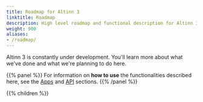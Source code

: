 ```yaml
---
title: Roadmap for Altinn 3
linktitle: Roadmap
description: High level roadmap and functional description for Altinn 3.
weight: 900
aliases:
- /roadmap/
---
```


Altinn 3 is constantly under development. You'll learn more about what we've done and what we're planning to do here.

{{% panel %}}
For information on **how to use** the functionalities described here, see the [Apps](/app) and [API](/api) sections.
{{% /panel %}}

{{% children %}}
